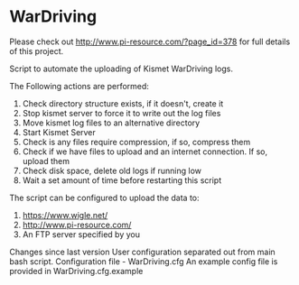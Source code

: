 # WarDriving

Please check out http://www.pi-resource.com/?page_id=378 for full details of this project.

Script to automate the uploading of Kismet WarDriving logs.

The Following actions are performed:
  1. Check directory structure exists, if it doesn't, create it
  2. Stop kismet server to force it to write out the log files
  3. Move kismet log files to an alternative directory
  4. Start Kismet Server
  5. Check is any files require compression, if so, compress them
  6. Check if we have files to upload and an internet connection. If so, upload them
  8. Check disk space, delete old logs if running low
  9. Wait a set amount of time before restarting this script

The script can be configured to upload the data to:
  1. https://www.wigle.net/
  2. http://www.pi-resource.com/
  3. An FTP server specified by you

Changes since last version
User configuration separated out from main bash script. Configuration file - WarDriving.cfg
An example config file is provided in WarDriving.cfg.example
